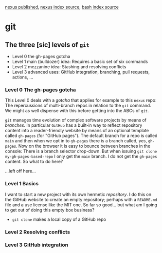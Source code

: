 [nexus published](https://robfatland.github.io/nexus), [nexus index source](https://github.com/robfatland/nexus/blob/gh-pages/index.md),
[bash index source](https://github.com/robfatland/nexus/blob/gh-pages/bash/index.md)



# git

## The three [sic] levels of `git`


- Level 0 the gh-pages gotcha
- Level 1 main (bulldozer) idea: Requires a basic set of six commands
- Level 2 mezzanine idea: Stashing and resolving conflicts
- Level 3 advanced uses: GitHub integration, branching, pull requests, actions, ... 


### Level 0 The gh-pages gotcha


This Level 0 deals with a *gotcha* that applies for example to this `nexus` repo: The repercussions
of multi-branch repos in relation to the `git` command. We might as well dispense with this before
getting into the ABCs of `git`. 


`git` manages time evolution of complex software projects by means of *branches*. In particular
`GitHub` has a built-in way to reflect repository content into a reader-friendly website by means
of an optional template called `gh-pages` (for "GitHub pages"). The default branch for a repo is
called `main` and then when we opt in to `gh-pages` there is a branch called, yes, `gh-pages`. Now
on the browser it is easy to bounce between branches in the console: There is a branch selector
drop-down. But when issuing `git clone my-gh-pages-based-repo` I only get the `main` branch. I do
not get the `gh-pages` content. So what to do here? 


...left off here...



### Level 1 Basics

I want to start a new project with its own hermetic *repository*. I do this on the GitHub website to create
an empty repository; perhaps with a `README.md` file and a use license like the MIT one. So far so good...
but what am I going to get out of doing this empty box business? 

- `git clone` makes a local copy of a GitHub repo

### Level 2 Resolving conflicts

### Level 3 GitHub integration
